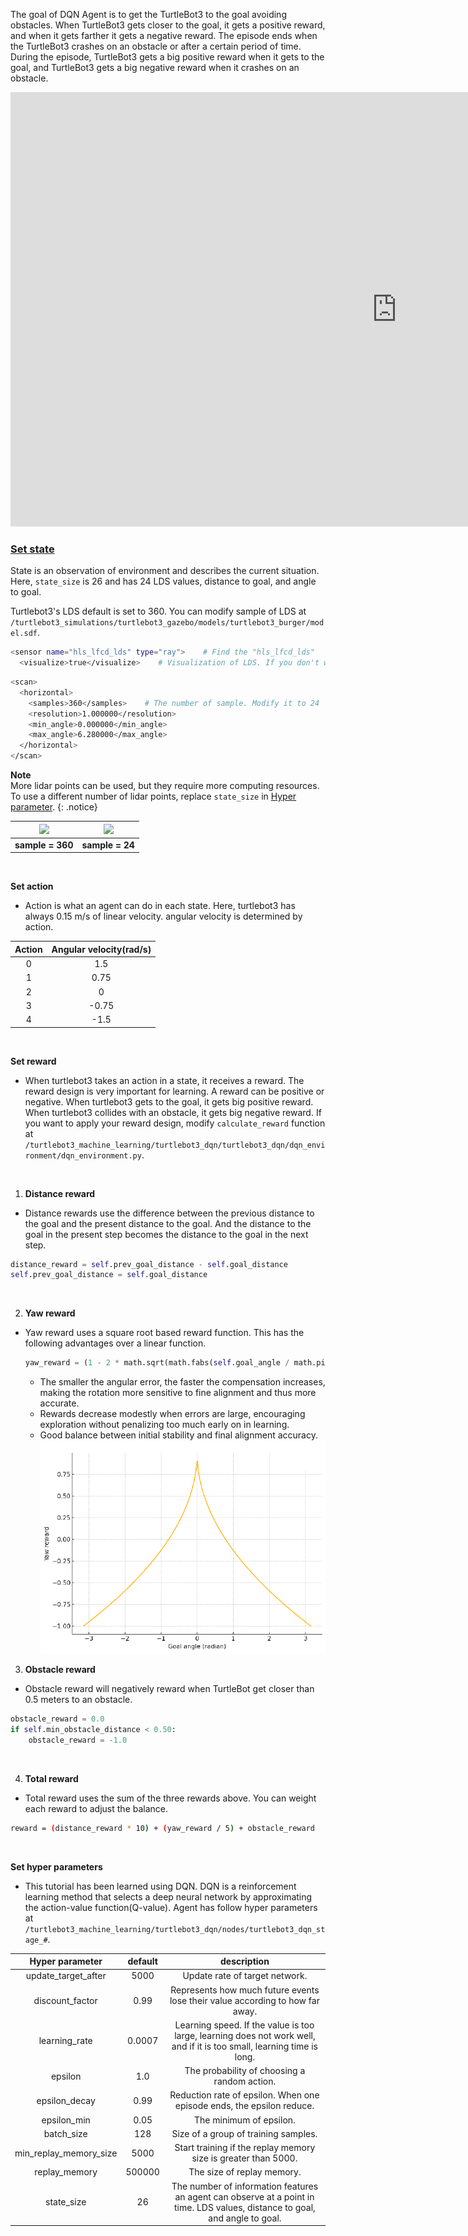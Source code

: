
The goal of DQN Agent is to get the TurtleBot3 to the goal avoiding obstacles. When TurtleBot3 gets closer to the goal, it gets a positive reward, and when it gets farther it gets a negative reward.
The episode ends when the TurtleBot3 crashes on an obstacle or after a certain period of time. During the episode, TurtleBot3 gets a big positive reward when it gets to the goal, and TurtleBot3 gets a big negative reward when it crashes on an obstacle.

<iframe width="1236" height="695" src="https://www.youtube.com/embed/807_cByUBSI" frameborder="0" allow="autoplay; encrypted-media" allowfullscreen></iframe>

### [Set state](#set-state)

State is an observation of environment and describes the current situation. Here, `state_size` is 26 and has 24 LDS values, distance to goal, and angle to goal.

Turtlebot3's LDS default is set to 360. You can modify sample of LDS at `/turtlebot3_simulations/turtlebot3_gazebo/models/turtlebot3_burger/model.sdf`.

```bash
<sensor name="hls_lfcd_lds" type="ray">    # Find the "hls_lfcd_lds"
  <visualize>true</visualize>    # Visualization of LDS. If you don't want to see LDS, set to `false`
```

```bash
<scan>
  <horizontal>
    <samples>360</samples>    # The number of sample. Modify it to 24
    <resolution>1.000000</resolution>
    <min_angle>0.000000</min_angle>
    <max_angle>6.280000</max_angle>
  </horizontal>
</scan>
```  

**Note**  
More lidar points can be used, but they require more computing resources. To use a different number of lidar points, replace `state_size` in [Hyper parameter](#set-hyper-parameters).
{: .notice}

| ![](/assets/images/platform/turtlebot3/machine_learning/sample_360.png) | ![](/assets/images/platform/turtlebot3/machine_learning/sample_24.png) |
|:-----------------------------------------------------------------------:|:----------------------------------------------------------------------:|
|                            **sample = 360**                             |                            **sample = 24**                             |

<br>

**Set action**  
- Action is what an agent can do in each state. Here, turtlebot3 has always 0.15 m/s of linear velocity. angular velocity is determined by action.  

| Action | Angular velocity(rad/s) |
|:------:|:-----------------------:|
|   0    |           1.5           |
|   1    |          0.75           |
|   2    |            0            |
|   3    |         -0.75           |
|   4    |          -1.5           |

<br>

**Set reward**  
- When turtlebot3 takes an action in a state, it receives a reward. The reward design is very important for learning. A reward can be positive or negative. When turtlebot3 gets to the goal, it gets big positive reward. When turtlebot3
collides with an obstacle, it gets big negative reward. If you want to apply your reward design, modify `calculate_reward` function at `/turtlebot3_machine_learning/turtlebot3_dqn/turtlebot3_dqn/dqn_environment/dqn_environment.py`.  
<br>

1. **Distance reward**  
- Distance rewards use the difference between the previous distance to the goal and the present distance to the goal. And the distance to the goal in the present step becomes the distance to the goal in the next step.
```python
distance_reward = self.prev_goal_distance - self.goal_distance
self.prev_goal_distance = self.goal_distance
```  
<br>

2. **Yaw reward**  
- Yaw reward uses a square root based reward function. This has the following advantages over a linear function.
  ```python
  yaw_reward = (1 - 2 * math.sqrt(math.fabs(self.goal_angle / math.pi)))
  ```  
  - The smaller the angular error, the faster the compensation increases, making the rotation more sensitive to fine alignment and thus more accurate.
  - Rewards decrease modestly when errors are large, encouraging exploration without penalizing too much early on in learning.
  - Good balance between initial stability and final alignment accuracy.  
![yaw_reward_graph](/assets/images/platform/turtlebot3/machine_learning/yaw_reward.png)

3. **Obstacle reward**  
- Obstacle reward will negatively reward when TurtleBot get closer than 0.5 meters to an obstacle.
```python
obstacle_reward = 0.0
if self.min_obstacle_distance < 0.50:
    obstacle_reward = -1.0
```  
<br>

4. **Total reward**  
- Total reward uses the sum of the three rewards above. You can weight each reward to adjust the balance.
```bash
reward = (distance_reward * 10) + (yaw_reward / 5) + obstacle_reward
```  
<br>

**Set hyper parameters**  
- This tutorial has been learned using DQN. DQN is a reinforcement learning method that selects a deep neural network by approximating the action-value function(Q-value). Agent has follow hyper parameters at `/turtlebot3_machine_learning/turtlebot3_dqn/nodes/turtlebot3_dqn_stage_#`.

|     Hyper parameter    | default |                                                          description                                                            |
|:----------------------:|:-------:|:-------------------------------------------------------------------------------------------------------------------------------:|
|   update_target_after  |  5000   |                                                 Update rate of target network.                                                  |
|     discount_factor    |  0.99   |                          Represents how much future events lose their value according to how far away.                          |
|      learning_rate     | 0.0007  |      Learning speed. If the value is too large, learning does not work well, and if it is too small, learning time is long.     |
|         epsilon        |   1.0   |                                           The probability of choosing a random action.                                          |
|      epsilon_decay     |  0.99   |                              Reduction rate of epsilon. When one episode ends, the epsilon reduce.                              |
|       epsilon_min      |  0.05   |                                                    The minimum of epsilon.                                                      |
|       batch_size       |   128   |                                              Size of a group of training samples.                                               |
| min_replay_memory_size |  5000   |                                  Start training if the replay memory size is greater than 5000.                                 |
|      replay_memory     | 500000  |                                                   The size of replay memory.                                                    |
|       state_size       |   26    |  The number of information features an agent can observe at a point in time. LDS values, distance to goal, and angle to goal.   |
